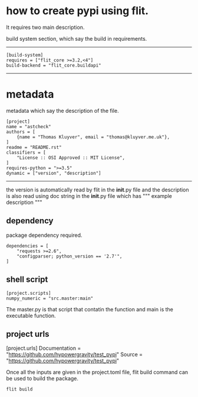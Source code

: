 # how to create pypi using flit. 
It requires two main description. 



build system section, which say the build in requirements.



____
    [build-system]
    requires = ["flit_core >=3.2,<4"]
    build-backend = "flit_core.buildapi"
____


# metadata 
metadata which say the description of the file. 


    [project]
    name = "astcheck"
    authors = [
        {name = "Thomas Kluyver", email = "thomas@kluyver.me.uk"},
    ]
    readme = "README.rst"
    classifiers = [
        "License :: OSI Approved :: MIT License",
    ]
    requires-python = ">=3.5"
    dynamic = ["version", "description"]
___

the version is automatically read by flit in the __init__.py file and the description is also read using doc string in the __init__.py file which has """ example description """


## dependency 
package dependency required.

    dependencies = [
        "requests >=2.6",
        "configparser; python_version == '2.7'",
    ]

## shell script 
    [project.scripts]
    numpy_numeric = "src.master:main"

The master.py is that script that contatin the function and main is the executable function. 


## project urls
[project.urls]
Documentation = "https://github.com/hypowergravity/test_pypi"
Source = "https://github.com/hypowergravity/test_pypi"



Once all the inputs are given in the project.toml file, flit build command can be used to build the package.
~~~bash 
flit build 
~~~